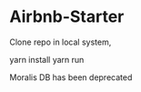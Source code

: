 # Airbnb-Starter

Clone repo in local system,

yarn install
yarn run

Moralis DB has been deprecated 
